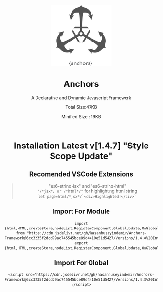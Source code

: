 <div align="center">


<img width="200px" src="https://github.com/HasanHuseyinDemir/Anchors-Framework/blob/master/Images/Anchors.png">
<h1 align="center">Anchors</h1>
<p align="center">A Declarative and Dynamic Javascript Framework</p>
<p>Total Size:47KB</p>
<p>Minified Size : 19KB</p>
<br>

# Installation Latest v[1.4.7] "Style Scope Update" 

## Recomended VSCode Extensions
> "es6-string-jsx" and "es6-string-html"<br>
```"/*jsx*/ or /*html*/"``` for highlighting html string<br>
``` let page=html/*jsx*/`<div>Highlighted!</div>` ```

## Import For Module
```
import {html,HTML,createStore,nodeList,RegisterComponent,GlobalUpdate,OnGlobalUpdate,For} from "https://cdn.jsdelivr.net/gh/hasanhuseyindemir/Anchors-Framework@6cc3235f2dcd79ac745545bce89d4410e51d5427/Versions/1.4.8%20Interactivity%20Update/unmountFix/anchors.min.mjs"
export {html,HTML,createStore,nodeList,RegisterComponent,GlobalUpdate,OnGlobalUpdate,For}
```

## Import For Global 
```
<script src="https://cdn.jsdelivr.net/gh/hasanhuseyindemir/Anchors-Framework@6cc3235f2dcd79ac745545bce89d4410e51d5427/Versions/1.4.8%20Interactivity%20Update/unmountFix/anchors.min.js"></script>
```



